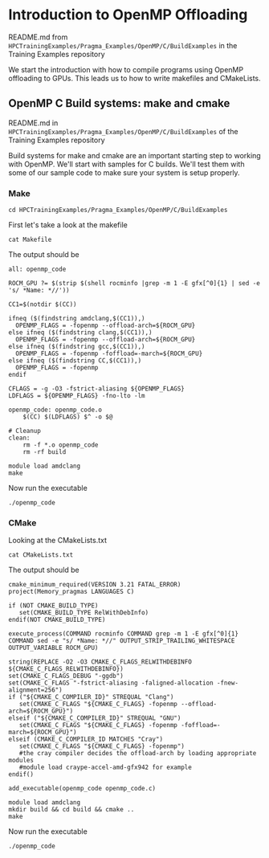 
# Introduction to OpenMP Offloading

README.md from `HPCTrainingExamples/Pragma_Examples/OpenMP/C/BuildExamples` in the Training Examples repository

We start the introduction with how to compile programs using OpenMP offloading to GPUs. This leads us to how to write makefiles and 
CMakeLists.

## OpenMP C Build systems: make and cmake

README.md in `HPCTrainingExamples/Pragma_Examples/OpenMP/C/BuildExamples` of the Training Examples repository

Build systems for make and cmake are an important starting step to working with OpenMP.
We'll start with samples for C builds. We'll test them with
some of our sample code to make sure your system is setup properly.

### Make

```
cd HPCTrainingExamples/Pragma_Examples/OpenMP/C/BuildExamples
```

First let's take a look at the makefile

```
cat Makefile
```

The output should be

```
all: openmp_code

ROCM_GPU ?= $(strip $(shell rocminfo |grep -m 1 -E gfx[^0]{1} | sed -e 's/ *Name: *//'))

CC1=$(notdir $(CC))

ifneq ($(findstring amdclang,$(CC1)),)
  OPENMP_FLAGS = -fopenmp --offload-arch=${ROCM_GPU}
else ifneq ($(findstring clang,$(CC1)),)
  OPENMP_FLAGS = -fopenmp --offload-arch=${ROCM_GPU}
else ifneq ($(findstring gcc,$(CC1)),)
  OPENMP_FLAGS = -fopenmp -foffload=-march=${ROCM_GPU}
else ifneq ($(findstring CC,$(CC1)),)
  OPENMP_FLAGS = -fopenmp
endif

CFLAGS = -g -O3 -fstrict-aliasing ${OPENMP_FLAGS}
LDFLAGS = ${OPENMP_FLAGS} -fno-lto -lm

openmp_code: openmp_code.o
	$(CC) $(LDFLAGS) $^ -o $@

# Cleanup
clean:
	rm -f *.o openmp_code
	rm -rf build
```

```
module load amdclang
make
```

Now run the executable

```
./openmp_code
```

### CMake

Looking at the CMakeLists.txt

```
cat CMakeLists.txt
```

The output should be

```
cmake_minimum_required(VERSION 3.21 FATAL_ERROR)
project(Memory_pragmas LANGUAGES C)

if (NOT CMAKE_BUILD_TYPE)
   set(CMAKE_BUILD_TYPE RelWithDebInfo)
endif(NOT CMAKE_BUILD_TYPE)

execute_process(COMMAND rocminfo COMMAND grep -m 1 -E gfx[^0]{1} COMMAND sed -e "s/ *Name: *//" OUTPUT_STRIP_TRAILING_WHITESPACE OUTPUT_VARIABLE ROCM_GPU)

string(REPLACE -O2 -O3 CMAKE_C_FLAGS_RELWITHDEBINFO ${CMAKE_C_FLAGS_RELWITHDEBINFO})
set(CMAKE_C_FLAGS_DEBUG "-ggdb")
set(CMAKE_C_FLAGS "-fstrict-aliasing -faligned-allocation -fnew-alignment=256")
if ("${CMAKE_C_COMPILER_ID}" STREQUAL "Clang")
   set(CMAKE_C_FLAGS "${CMAKE_C_FLAGS} -fopenmp --offload-arch=${ROCM_GPU}")
elseif ("${CMAKE_C_COMPILER_ID}" STREQUAL "GNU")
   set(CMAKE_C_FLAGS "${CMAKE_C_FLAGS} -fopenmp -foffload=-march=${ROCM_GPU}")
elseif (CMAKE_C_COMPILER_ID MATCHES "Cray")
   set(CMAKE_C_FLAGS "${CMAKE_C_FLAGS} -fopenmp")
   #the cray compiler decides the offload-arch by loading appropriate modules
   #module load craype-accel-amd-gfx942 for example
endif()

add_executable(openmp_code openmp_code.c)
```

```
module load amdclang
mkdir build && cd build && cmake ..
make
```

Now run the executable

```
./openmp_code
```

